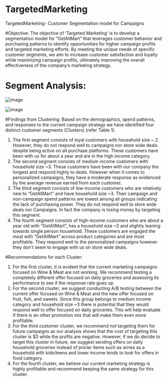 # TargetedMarketing
TargetedMarketing- Customer Segmentation model for Campaigns

#Objective:
The objective of ‘Targeted Marketing’ is to develop a segmentation model for “GetAllMart” that leverages
customer behavior and purchasing patterns to identify opportunities for higher campaign profits and targeted
marketing efforts. By meeting the unique needs of specific customer segments, we aim to increase customer
satisfaction and loyalty while maximizing campaign profits, ultimately improving the overall effectiveness of
the company’s marketing strategy.

# Segment Analysis:

![image](https://user-images.githubusercontent.com/116682872/234663718-3a0a0c8d-bda8-4dfc-8fa5-a85eac0b97fa.png)

![image](https://user-images.githubusercontent.com/116682872/234663811-178a75e5-3a9a-459c-83a2-befe04d8c213.png)

#Findings from Clustering:
Based on the demographics, spend patterns, and responses to the current campaign strategy we have identified
four distinct customer segments (Clusters) (refer Table 1).
1. The first segment consists of loyal customers with household size ~ 2. However, they do not respond
well to campaigns nor store wide deals despite being active on all purchase platforms. These customers
have been with us for about a year and are in the high income category.
2. The second segment consists of medium income customers with household size ~3. These customers
have been with our company the longest and respond highly to deals. However when it comes to
personalized campaigns, they have a moderate response as evidenced by the average revenue earned
from each customer.
3. The third segment consists of low-income customers who are relatively new to “GetAllMart” and have
household size ~3. Their campaign and non-campaign spend patterns are lowest among all groups
indicating the lack of purchasing power. They do not respond well to store wide deals nor Campaigns.
In fact the company is losing money by targeting this segment.
4. The fourth segment consists of high-income customers who are about a year old with “GetAllMart”,
has a household size ~2 and slightly leaning towards single person household. These customers are
engaged the most with “GetAllMart” across product categories and are most profitable. They respond
well to the personalized campaigns however they don’t seem to engage with us on store wide deals.

#Recommendations for each Cluster:
1. For the first cluster, it is evident that the current marketing campaigns focused on Wine & Meat
are not working. We recommend testing a completely different offer focused on daily groceries and
assessing its performance to see if the response rate goes up.
2. For the second cluster, we suggest conducting A/B testing between the current offer focused on Wine
& Meat and the new offer focused on fruit, fish, and sweets. Since this group belongs to medium
income category and household size ~3 there is potential that they would respond well to offer focused
on daily groceries. This will help evaluate if there is an other promotion mix that will make them even
more profitable.
3. For the third customer cluster, we recommend not targeting them for future campaigns as our analysis
shows that the cost of targeting this cluster is $3 while the profits are negative. However, if we do
decide to target this cluster in future, we suggest sending offers on daily household groceries instead
of pricier items such as wines as a household with kids/teens and lower income tends to look for offers
in food category.
4. For the fourth cluster, we believe our current marketing strategy is highly profitable and recommend
keeping the same strategy for this cluster.
